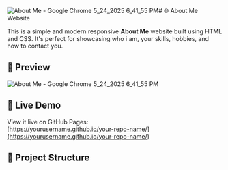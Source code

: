 ![About Me - Google Chrome 5_24_2025 6_41_55 PM](https://github.com/user-attachments/assets/5604711f-0e84-43a2-8167-6df357946dbc)# 🌐 About Me Website

This is a simple and modern responsive **About Me** website built using HTML and CSS. It's perfect for showcasing who i am, your skills, hobbies, and how to contact you.

## 📸 Preview

![About Me - Google Chrome 5_24_2025 6_41_55 PM](https://github.com/user-attachments/assets/3c5350a0-98df-45d4-826e-dd3142f93daf)



## 🚀 Live Demo

View it live on GitHub Pages:  
[https://yourusername.github.io/your-repo-name/](https://yourusername.github.io/your-repo-name/)

## 📁 Project Structure

